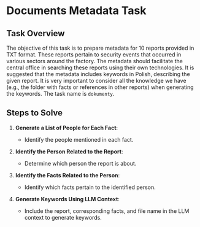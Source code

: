 # Documents Metadata Task

## Task Overview
The objective of this task is to prepare metadata for 10 reports provided in TXT format. These reports pertain to security events that occurred in various sectors around the factory. The metadata should facilitate the central office in searching these reports using their own technologies. It is suggested that the metadata includes keywords in Polish, describing the given report. It is very important to consider all the knowledge we have (e.g., the folder with facts or references in other reports) when generating the keywords. The task name is `dokumenty`.  

## Steps to Solve
1. **Generate a List of People for Each Fact**:  
   - Identify the people mentioned in each fact.

2. **Identify the Person Related to the Report**:  
   - Determine which person the report is about.

3. **Identify the Facts Related to the Person**:  
   - Identify which facts pertain to the identified person.
   
4. **Generate Keywords Using LLM Context**:
   - Include the report, corresponding facts, and file name in the LLM context to generate keywords.